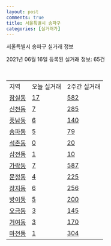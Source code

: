 ```yaml
---
layout: post
comments: true
title: 서울특별시 송파구
categories: [실거래가]
---
```


서울특별시 송파구 실거래 정보

2021년 06월 16일 등록된 실거래 정보: 65건

<script type="text/javascript">
  google.charts.load('current', {'packages':['corechart']});
  google.charts.setOnLoadCallback(drawChart);

  function drawChart() {
    var data = google.visualization.arrayToDataTable([['거래일', '매매', '전월세', '전매'], ['2021-02', 1, 99, 0], ['2021-03', 29, 366, 0], ['2021-04', 197, 894, 0], ['2021-05', 236, 924, 2], ['2021-06', 8, 246, 1]]);

    var options = {
      title: '최근 유형별 거래량 추이',
      legend: { position: 'bottom' }
    };

    var chart = new google.visualization.LineChart(document.getElementById('columnchart_material'));
    chart.draw(data, (options));
  }
</script>

<div id="columnchart_material" style="width: 450px; margin-left: -35px"></div>
<br>
<table class="sortable">
  <tr>
    <td>지역</td>
    <td>오늘 실거래</td>
    <td>2주간 실거래</td>
  </tr>

  
  <tr class="item">
    <td><a href="1171010100.html">잠실동</a></td>
    <td><a href="1171010100.html">17</a></td>
    <td><a href="1171010100.html">582</a></td>
  </tr>
    

  <tr class="item">
    <td><a href="1171010200.html">신천동</a></td>
    <td><a href="1171010200.html">7</a></td>
    <td><a href="1171010200.html">285</a></td>
  </tr>
    

  <tr class="item">
    <td><a href="1171010300.html">풍납동</a></td>
    <td><a href="1171010300.html">6</a></td>
    <td><a href="1171010300.html">140</a></td>
  </tr>
    

  <tr class="item">
    <td><a href="1171010400.html">송파동</a></td>
    <td><a href="1171010400.html">5</a></td>
    <td><a href="1171010400.html">79</a></td>
  </tr>
    

  <tr class="item">
    <td><a href="1171010500.html">석촌동</a></td>
    <td><a href="1171010500.html">0</a></td>
    <td><a href="1171010500.html">20</a></td>
  </tr>
    

  <tr class="item">
    <td><a href="1171010600.html">삼전동</a></td>
    <td><a href="1171010600.html">1</a></td>
    <td><a href="1171010600.html">10</a></td>
  </tr>
    

  <tr class="item">
    <td><a href="1171010700.html">가락동</a></td>
    <td><a href="1171010700.html">7</a></td>
    <td><a href="1171010700.html">587</a></td>
  </tr>
    

  <tr class="item">
    <td><a href="1171010800.html">문정동</a></td>
    <td><a href="1171010800.html">4</a></td>
    <td><a href="1171010800.html">225</a></td>
  </tr>
    

  <tr class="item">
    <td><a href="1171010900.html">장지동</a></td>
    <td><a href="1171010900.html">6</a></td>
    <td><a href="1171010900.html">256</a></td>
  </tr>
    

  <tr class="item">
    <td><a href="1171011100.html">방이동</a></td>
    <td><a href="1171011100.html">5</a></td>
    <td><a href="1171011100.html">200</a></td>
  </tr>
    

  <tr class="item">
    <td><a href="1171011200.html">오금동</a></td>
    <td><a href="1171011200.html">3</a></td>
    <td><a href="1171011200.html">145</a></td>
  </tr>
    

  <tr class="item">
    <td><a href="1171011300.html">거여동</a></td>
    <td><a href="1171011300.html">3</a></td>
    <td><a href="1171011300.html">170</a></td>
  </tr>
    

  <tr class="item">
    <td><a href="1171011400.html">마천동</a></td>
    <td><a href="1171011400.html">1</a></td>
    <td><a href="1171011400.html">304</a></td>
  </tr>
    


</table>


    
